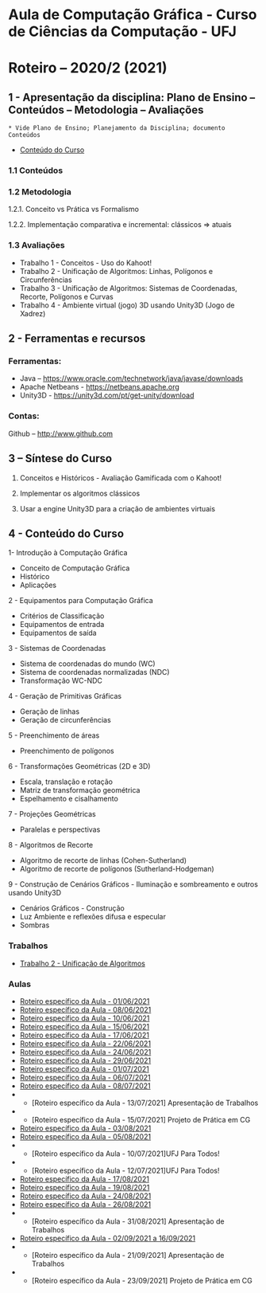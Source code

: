# Aula de Computação Gráfica - Curso de Ciências da Computação - UFJ
# Roteiro – 2020/2 (2021)

## 1 - Apresentação da disciplina: Plano de Ensino – Conteúdos – Metodologia – Avaliações
	* Vide Plano de Ensino; Planejamento da Disciplina; documento Conteúdos

- [Conteúdo do Curso](https://github.com/marcoswagner-commits/projetos_cg/blob/56bc895a869568bf9bb4c13f42e976b133f58330/ApostilaCG2021_Modulo2.pdf)

### 1.1 Conteúdos



### 1.2 Metodologia

1.2.1. Conceito vs Prática vs Formalismo

1.2.2. Implementação comparativa e incremental: clássicos => atuais

### 1.3 Avaliações
- Trabalho 1 - Conceitos - Uso do Kahoot!
- Trabalho 2 - Unificação de Algoritmos: Linhas, Polígonos e Circunferências
- Trabalho 3 - Unificação de Algoritmos: Sistemas de Coordenadas, Recorte, Polígonos e Curvas
- Trabalho 4 - Ambiente virtual (jogo) 3D usando Unity3D (Jogo de Xadrez) 

## 2  - Ferramentas e recursos

### Ferramentas:
- Java – https://www.oracle.com/technetwork/java/javase/downloads 
- Apache Netbeans - https://netbeans.apache.org
- Unity3D - https://unity3d.com/pt/get-unity/download

### Contas:
Github – http://www.github.com 


## 3 – Síntese do Curso

1. Conceitos e Históricos - Avaliação Gamificada com o Kahoot!

2. Implementar os algoritmos clássicos

3. Usar a engine Unity3D para a criação de ambientes virtuais

## 4 - Conteúdo do Curso
1- Introdução à Computação Gráfica
- Conceito de Computação Gráfica
- Histórico
- Aplicações

2 - Equipamentos para Computação Gráfica
- Critérios de Classificação
- Equipamentos de entrada
- Equipamentos de saída

3 - Sistemas de Coordenadas
- Sistema de coordenadas do mundo (WC)
- Sistema de coordenadas normalizadas (NDC)
- Transformação WC-NDC

4 - Geração de Primitivas Gráficas
- Geração de linhas
- Geração de circunferências

5 - Preenchimento de áreas
- Preenchimento de polígonos

6 - Transformações Geométricas (2D e 3D)
- Escala, translação e rotação
- Matriz de transformação geométrica
- Espelhamento e cisalhamento

7 - Projeções Geométricas
- Paralelas e perspectivas

8 - Algoritmos de Recorte
- Algoritmo de recorte de linhas (Cohen-Sutherland)
- Algoritmo de recorte de polígonos (Sutherland-Hodgeman)

9 - Construção de Cenários Gráficos - Iluminação e sombreamento e outros usando Unity3D
- Cenários Gráficos - Construção
- Luz Ambiente e reflexões difusa e especular
- Sombras


### Trabalhos
- [Trabalho 2 - Unificação de Algoritmos](https://github.com/marcoswagner-commits/projetos_cg/blob/c43851b0470c70dadfadf5fc2094c03faeb22cdf/Trabalho2%20-%20CG.pdf)

### Aulas
- [Roteiro específico da Aula - 01/06/2021](https://github.com/marcoswagner-commits/projetos_cg/blob/main/aula1.md)
- [Roteiro específico da Aula - 08/06/2021](https://github.com/marcoswagner-commits/projetos_cg/blob/main/aula2.md)
- [Roteiro específico da Aula - 10/06/2021](https://github.com/marcoswagner-commits/projetos_cg/blob/main/aula3.md)
- [Roteiro específico da Aula - 15/06/2021](https://github.com/marcoswagner-commits/projetos_cg/blob/main/aula4.md)
- [Roteiro específico da Aula - 17/06/2021](https://github.com/marcoswagner-commits/projetos_cg/blob/main/aula5.md)
- [Roteiro específico da Aula - 22/06/2021](https://github.com/marcoswagner-commits/projetos_cg/blob/main/aula6.md)
- [Roteiro específico da Aula - 24/06/2021](https://github.com/marcoswagner-commits/projetos_cg/blob/main/aula7.md)
- [Roteiro específico da Aula - 29/06/2021](https://github.com/marcoswagner-commits/projetos_cg/blob/main/aula8.md)
- [Roteiro específico da Aula - 01/07/2021](https://github.com/marcoswagner-commits/projetos_cg/blob/main/aula9.md)
- [Roteiro específico da Aula - 06/07/2021](https://github.com/marcoswagner-commits/projetos_cg/blob/main/aula10.md)
- [Roteiro específico da Aula - 08/07/2021](https://github.com/marcoswagner-commits/projetos_cg/blob/main/aula11.md)
- - [Roteiro específico da Aula - 13/07/2021] Apresentação de Trabalhos
- - [Roteiro específico da Aula - 15/07/2021] Projeto de Prática em CG
- [Roteiro específico da Aula - 03/08/2021](https://github.com/marcoswagner-commits/projetos_cg/blob/main/aula12.md)
- [Roteiro específico da Aula - 05/08/2021](https://github.com/marcoswagner-commits/projetos_cg/blob/main/aula13.md)
- - [Roteiro específico da Aula - 10/07/2021]UFJ Para Todos!
- - [Roteiro específico da Aula - 12/07/2021]UFJ Para Todos!
- [Roteiro específico da Aula - 17/08/2021](https://github.com/marcoswagner-commits/projetos_cg/blob/main/aula14.md)
- [Roteiro específico da Aula - 19/08/2021](https://github.com/marcoswagner-commits/projetos_cg/blob/main/aula15.md)
- [Roteiro específico da Aula - 24/08/2021](https://github.com/marcoswagner-commits/projetos_cg/blob/main/aula16.md)
- [Roteiro específico da Aula - 26/08/2021](https://github.com/marcoswagner-commits/projetos_cg/blob/main/aula17.md)
- - [Roteiro específico da Aula - 31/08/2021] Apresentação de Trabalhos
- [Roteiro específico da Aula - 02/09/2021 a 16/09/2021](https://github.com/marcoswagner-commits/projetos_cg/blob/main/aula18.md)
- - [Roteiro específico da Aula - 21/09/2021] Apresentação de Trabalhos
- - [Roteiro específico da Aula - 23/09/2021] Projeto de Prática em CG


